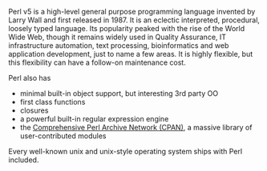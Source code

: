Perl v5 is a high-level general purpose programming language invented by Larry Wall and first released in 1987. 
It is an eclectic interpreted, procedural, loosely typed language. 
Its popularity peaked with the rise of the World Wide Web, though it remains widely used in Quality Assurance, IT infrastructure automation, text processing, bioinformatics and web application development, just to name a few areas. 
It is highly flexible, but this flexibility can have a follow-on maintenance cost.

 Perl also has
 
- minimal built-in object support, but interesting 3rd party OO
- first class functions
- closures
- a powerful built-in regular expression engine
- the [Comprehensive Perl Archive Network (CPAN)](http://www.cpan.org), a massive library of user-contributed modules

Every well-known unix and unix-style operating system ships with Perl included.
